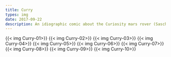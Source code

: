 ```yaml
---
title: Curry
types: img
date: 2017-09-22
description: An idiographic comic about the Curiosity mars rover (Sascha Hommer thinks its good)
---
```

{{< img Curry-01>}}
{{< img Curry-02>}}
{{< img Curry-03>}}
{{< img Curry-04>}}
{{< img Curry-05>}}
{{< img Curry-06>}}
{{< img Curry-07>}}
{{< img Curry-08>}}
{{< img Curry-09>}}
{{< img Curry-10>}}
